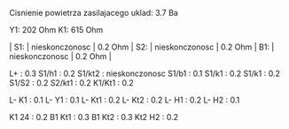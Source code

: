 Cisnienie powietrza zasilajacego uklad: 3.7 Ba

Y1: 202 Ohm
K1: 615 Ohm

| S1: | nieskonczonosc | 0.2 Ohm
| S2: | nieskonczonosc | 0.2 Ohm
| B1: | nieskonczonosc | 0.2 Ohm |

L+      : 0.3
S1/h1   : 0.2
S1/kt2  : nieskonczonosc
S1/b1   : 0.1
S1/k1   : 0.2
S1/k1   : 0.2
S1/S2   : 0.2
S2/kt1  : 0.2
K1/Kt1  : 0.2

L- K1    : 0.1
L- Y1    : 0.1
L- Kt1   : 0.2
L- Kt2   : 0.2
L- H1    : 0.2
L- H2    : 0.1

K1 24    : 0.2
B1 Kt1   : 0.3
B1 Kt2   : 0.3
Kt2 H2   : 0.2
